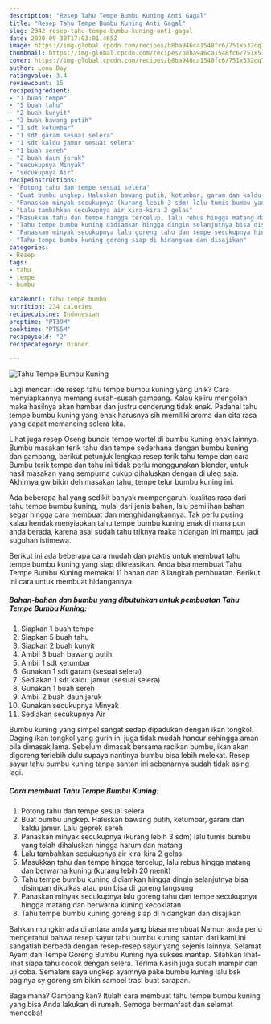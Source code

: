 ```yaml
---
description: "Resep Tahu Tempe Bumbu Kuning Anti Gagal"
title: "Resep Tahu Tempe Bumbu Kuning Anti Gagal"
slug: 2342-resep-tahu-tempe-bumbu-kuning-anti-gagal
date: 2020-09-30T17:03:01.465Z
image: https://img-global.cpcdn.com/recipes/b8ba946ca1548fc6/751x532cq70/tahu-tempe-bumbu-kuning-foto-resep-utama.jpg
thumbnail: https://img-global.cpcdn.com/recipes/b8ba946ca1548fc6/751x532cq70/tahu-tempe-bumbu-kuning-foto-resep-utama.jpg
cover: https://img-global.cpcdn.com/recipes/b8ba946ca1548fc6/751x532cq70/tahu-tempe-bumbu-kuning-foto-resep-utama.jpg
author: Lena Day
ratingvalue: 3.4
reviewcount: 15
recipeingredient:
- "1 buah tempe"
- "5 buah tahu"
- "2 buah kunyit"
- "3 buah bawang putih"
- "1 sdt ketumbar"
- "1 sdt garam sesuai selera"
- "1 sdt kaldu jamur sesuai selera"
- "1 buah sereh"
- "2 buah daun jeruk"
- "secukupnya Minyak"
- "secukupnya Air"
recipeinstructions:
- "Potong tahu dan tempe sesuai selera"
- "Buat bumbu ungkep. Haluskan bawang putih, ketumbar, garam dan kaldu jamur. Lalu geprek sereh"
- "Panaskan minyak secukupnya (kurang lebih 3 sdm) lalu tumis bumbu yang telah dihaluskan hingga harum dan matang"
- "Lalu tambahkan secukupnya air kira-kira 2 gelas"
- "Masukkan tahu dan tempe hingga tercelup, lalu rebus hingga matang dan berwarna kuning (kurang lebih 20 menit)"
- "Tahu tempe bumbu kuning didiamkan hingga dingin selanjutnya bisa disimpan dikulkas atau pun bisa di goreng langsung"
- "Panaskan minyak secukupnya lalu goreng tahu dan tempe secukupnya hingga matang dan berwarna kuning kecoklatan"
- "Tahu tempe bumbu kuning goreng siap di hidangkan dan disajikan"
categories:
- Resep
tags:
- tahu
- tempe
- bumbu

katakunci: tahu tempe bumbu 
nutrition: 234 calories
recipecuisine: Indonesian
preptime: "PT39M"
cooktime: "PT55M"
recipeyield: "2"
recipecategory: Dinner

---
```



![Tahu Tempe Bumbu Kuning](https://img-global.cpcdn.com/recipes/b8ba946ca1548fc6/751x532cq70/tahu-tempe-bumbu-kuning-foto-resep-utama.jpg)

Lagi mencari ide resep tahu tempe bumbu kuning yang unik? Cara menyiapkannya memang susah-susah gampang. Kalau keliru mengolah maka hasilnya akan hambar dan justru cenderung tidak enak. Padahal tahu tempe bumbu kuning yang enak harusnya sih memiliki aroma dan cita rasa yang dapat memancing selera kita.

Lihat juga resep Oseng buncis tempe wortel di bumbu kuning enak lainnya. Bumbu masakan terik tahu dan tempe sederhana dengan bumbu kuning dan gampang, berikut petunjuk lengkap resep terik tahu tempe dan cara Bumbu terik tempe dan tahu ini tidak perlu menggunakan blender, untuk hasil masakan yang sempurna cukup dihaluskan dengan di uleg saja. Akhirnya gw bikin deh masakan tahu, tempe telur bumbu kuning ini.

Ada beberapa hal yang sedikit banyak mempengaruhi kualitas rasa dari tahu tempe bumbu kuning, mulai dari jenis bahan, lalu pemilihan bahan segar hingga cara membuat dan menghidangkannya. Tak perlu pusing kalau hendak menyiapkan tahu tempe bumbu kuning enak di mana pun anda berada, karena asal sudah tahu triknya maka hidangan ini mampu jadi suguhan istimewa.


Berikut ini ada beberapa cara mudah dan praktis untuk membuat tahu tempe bumbu kuning yang siap dikreasikan. Anda bisa membuat Tahu Tempe Bumbu Kuning memakai 11 bahan dan 8 langkah pembuatan. Berikut ini cara untuk membuat hidangannya.

<!--inarticleads1-->

##### Bahan-bahan dan bumbu yang dibutuhkan untuk pembuatan Tahu Tempe Bumbu Kuning:

1. Siapkan 1 buah tempe
1. Siapkan 5 buah tahu
1. Siapkan 2 buah kunyit
1. Ambil 3 buah bawang putih
1. Ambil 1 sdt ketumbar
1. Gunakan 1 sdt garam (sesuai selera)
1. Sediakan 1 sdt kaldu jamur (sesuai selera)
1. Gunakan 1 buah sereh
1. Ambil 2 buah daun jeruk
1. Gunakan secukupnya Minyak
1. Sediakan secukupnya Air


Bumbu kuning yang simpel sangat sedap dipadukan dengan ikan tongkol. Daging ikan tongkol yang gurih ini juga tidak mudah hancur sehingga aman bila dimasak lama. Sebelum dimasak bersama racikan bumbu, ikan akan digoreng terlebih dulu supaya nantinya bumbu bisa lebih melekat. Resep sayur tahu bumbu kuning tanpa santan ini sebenarnya sudah tidak asing lagi. 

<!--inarticleads2-->

##### Cara membuat Tahu Tempe Bumbu Kuning:

1. Potong tahu dan tempe sesuai selera
1. Buat bumbu ungkep. Haluskan bawang putih, ketumbar, garam dan kaldu jamur. Lalu geprek sereh
1. Panaskan minyak secukupnya (kurang lebih 3 sdm) lalu tumis bumbu yang telah dihaluskan hingga harum dan matang
1. Lalu tambahkan secukupnya air kira-kira 2 gelas
1. Masukkan tahu dan tempe hingga tercelup, lalu rebus hingga matang dan berwarna kuning (kurang lebih 20 menit)
1. Tahu tempe bumbu kuning didiamkan hingga dingin selanjutnya bisa disimpan dikulkas atau pun bisa di goreng langsung
1. Panaskan minyak secukupnya lalu goreng tahu dan tempe secukupnya hingga matang dan berwarna kuning kecoklatan
1. Tahu tempe bumbu kuning goreng siap di hidangkan dan disajikan


Bahkan mungkin ada di antara anda yang biasa membuat Namun anda perlu mengetahui bahwa resep sayur tahu bumbu kuning santan dari kami ini sangatlah berbeda dengan resep-resep sayur yang sejenis lainnya. Selamat Ayam dan Tempe Goreng Bumbu Kuning nya sukses mantap. Silahkan lihat-lihat siapa tahu cocok dengan selera. Terima Kasih juga sudah mampir dan uji coba. Semalam saya ungkep ayamnya pake bumbu kuning lalu bsk paginya sy goreng sm bikin sambel trasi buat sarapan. 

Bagaimana? Gampang kan? Itulah cara membuat tahu tempe bumbu kuning yang bisa Anda lakukan di rumah. Semoga bermanfaat dan selamat mencoba!
